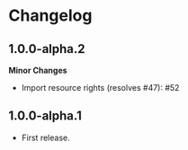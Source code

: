 # Changelog #

## 1.0.0-alpha.2 ##

**Minor Changes**

* Import resource rights (resolves #47): #52

## 1.0.0-alpha.1 ##
* First release.
